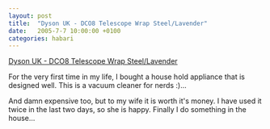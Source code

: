 ```yaml
---
layout: post
title:  "Dyson UK - DCO8 Telescope Wrap Steel/Lavender"
date:   2005-7-7 10:00:00 +0100
categories: habari
---
```

<a href="http://www.dyson.co.uk/range/feature_frame.asp?model=DC08-TW-CPRO-ALLERGY">Dyson UK - DCO8 Telescope Wrap Steel/Lavender</a>

For the very first time in my life, I bought a house hold appliance that is designed well. This is a vacuum cleaner for nerds :)...

And damn expensive too, but to my wife it is worth it's money. I have used it twice in the last two days, so she is happy. Finally I do something in the house...